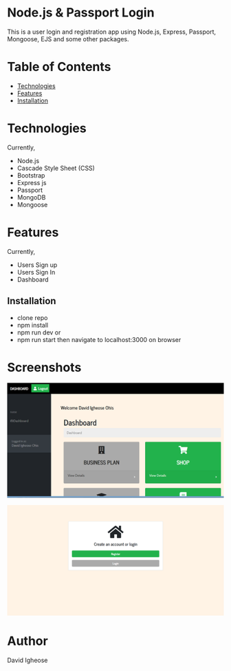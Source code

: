 # Node.js & Passport Login
This is a user login and registration app using Node.js, Express, Passport, Mongoose, EJS and some other packages.


# Table of Contents
<ul>
            <li>
                <a href="#Technologies">Technologies</a>
            </li>
            <li>
                <a href="#Features">Features</a>
            </li>
          <li>
                <a href="#Installations">Installation</a>
            </li>
        </ul>
        
# Technologies
Currently,
  <ul>
        <li>Node.js  </li>
        <li>Cascade Style Sheet (CSS)</li>
        <li>Bootstrap</li>
        <li>Express js</li>
        <li>Passport </li>
        <li>MongoDB </li>
        <li>Mongoose </li>

  </ul>

  
# Features
Currently,
   <ul>
        <li>Users Sign up</li>
        <li>Users Sign In</li>
         <li>Dashboard  </li>
   </ul>
  

## Installation
- clone repo
- npm install
- npm run dev or
- npm run start then navigate to localhost:3000 on browser

# Screenshots

![project image](1.png)

![project image](2.png)

# Author 
David Igheose 



 







